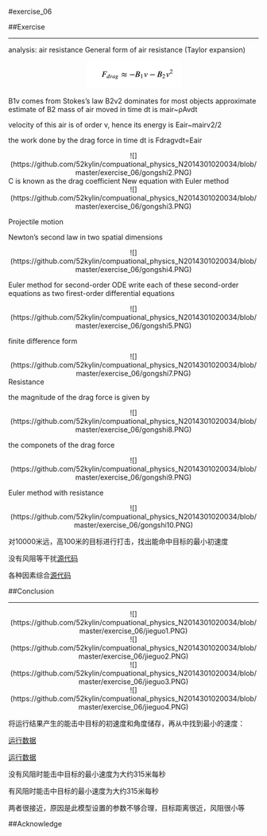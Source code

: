 #exercise_06

##Exercise
***
analysis:
air resistance
General form of air resistance (Taylor expansion) 
  <div align=center>
![](https://github.com/52kylin/compuational_physics_N2014301020034/blob/master/exercise_06/gongshi1.PNG)
</div>
 B1v comes from Stokes’s law
 B2v2 dominates for most objects
 approximate estimate of B2
 mass of air moved in time dt is mair~ρAvdt

velocity of this air is of order v, hence its energy is Eair~mairv2/2

the work done by the drag force in time dt is Fdragvdt=Eair
  <div align=center>
![](https://github.com/52kylin/compuational_physics_N2014301020034/blob/master/exercise_06/gongshi2.PNG)
</div>
C is known as the drag coefficient 
New equation with Euler method 
 <div align=center>
![](https://github.com/52kylin/compuational_physics_N2014301020034/blob/master/exercise_06/gongshi3.PNG)
</div>

Projectile motion

Newton’s second law in two spatial dimensions 

 <div align=center>
![](https://github.com/52kylin/compuational_physics_N2014301020034/blob/master/exercise_06/gongshi4.PNG)
</div>

Euler method for second-order ODE
write each of these second-order equations as two firest-order differential equations 
 <div align=center>
![](https://github.com/52kylin/compuational_physics_N2014301020034/blob/master/exercise_06/gongshi5.PNG)
</div>

finite difference form 

 <div align=center>
![](https://github.com/52kylin/compuational_physics_N2014301020034/blob/master/exercise_06/gongshi7.PNG)
</div>
Resistance

the magnitude of the drag force is given by 

 <div align=center>
![](https://github.com/52kylin/compuational_physics_N2014301020034/blob/master/exercise_06/gongshi8.PNG)
</div>

the componets of the drag force 

 <div align=center>
![](https://github.com/52kylin/compuational_physics_N2014301020034/blob/master/exercise_06/gongshi9.PNG)
</div>

Euler method with resistance 

 <div align=center>
![](https://github.com/52kylin/compuational_physics_N2014301020034/blob/master/exercise_06/gongshi10.PNG)
</div>

对10000米远，高100米的目标进行打击，找出能命中目标的最小初速度

没有风阻等干扰[源代码](https://github.com/52kylin/compuational_physics_N2014301020034/edit/master/exercise_06/untitle0.py)

各种因素综合[源代码](https://github.com/52kylin/compuational_physics_N2014301020034/edit/master/exercise_06/exercise_06.py)

##Conclusion
***
 <div align=center>
![](https://github.com/52kylin/compuational_physics_N2014301020034/blob/master/exercise_06/jieguo1.PNG)
</div>
 <div align=center>
![](https://github.com/52kylin/compuational_physics_N2014301020034/blob/master/exercise_06/jieguo2.PNG)
</div>
 <div align=center>
![](https://github.com/52kylin/compuational_physics_N2014301020034/blob/master/exercise_06/jieguo3.PNG)
</div>
 <div align=center>
![](https://github.com/52kylin/compuational_physics_N2014301020034/blob/master/exercise_06/jieguo4.PNG)
</div>

将运行结果产生的能击中目标的初速度和角度储存，再从中找到最小的速度：

[运行数据](https://github.com/52kylin/compuational_physics_N2014301020034/blob/master/exercise_06/1.txt)

[运行数据](https://github.com/52kylin/compuational_physics_N2014301020034/blob/master/exercise_06/2.txt)

没有风阻时能击中目标的最小速度为大约315米每秒

有风阻时能击中目标的最小速度为大约315米每秒

两者很接近，原因是此模型设置的参数不够合理，目标距离很近，风阻很小等


##Acknowledge
